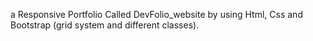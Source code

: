 a Responsive Portfolio Called DevFolio_website by using Html, Css and Bootstrap (grid system and different classes).
